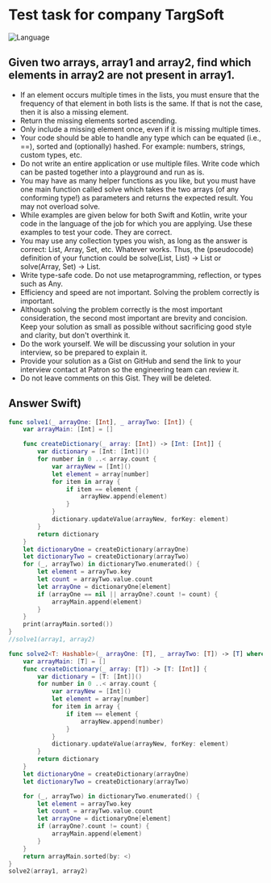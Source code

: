 # Test task for company TargSoft
<img src="https://camo.githubusercontent.com/467ed139385667771e9fe3da0e60ece0d4ec64128a76e8a515e57aecfddf765e/68747470733a2f2f696d672e736869656c64732e696f2f62616467652f73776966742d352d627269676874677265656e2e7376673f7374796c653d666c6174" alt="Language" data-canonical-src="https://img.shields.io/badge/swift-5-brightgreen.svg?style=flat" style="max-width: 100%;">
<h2>Given two arrays, array1 and array2, find which elements in array2 are not present in array1.</h2>
<ul>
  <li>If an element occurs multiple times in the lists, you must ensure that the frequency of that element in both lists is the same. If that is not the case, then it is also a missing element.</li>
  <li>Return the missing elements sorted ascending.</li>
  <li>Only include a missing element once, even if it is missing multiple times.</li>
  <li>Your code should be able to handle any type which can be equated (i.e., ==), sorted and (optionally) hashed. For example: numbers, strings, custom types, etc.</li>
  <li>Do not write an entire application or use multiple files. Write code which can be pasted together into a playground and run as is.</li>
  <li>You may have as many helper functions as you like, but you must have one main function called solve which takes the two arrays (of any conforming type!) as parameters and returns the expected result. You may not overload solve.</li>
  <li>While examples are given below for both Swift and Kotlin, write your code in the language of the job for which you are applying. Use these examples to test your code. They are correct.
</li>
  <li>You may use any collection types you wish, as long as the answer is correct: List, Array, Set, etc. Whatever works. Thus, the (pseudocode) definition of your function could be solve(List, List) -> List or solve(Array, Set) -> List.</li>
  <li>Write type-safe code. Do not use metaprogramming, reflection, or types such as Any.
</li>
  <li>Efficiency and speed are not important. Solving the problem correctly is important.</li>
  <li>Although solving the problem correctly is the most important consideration, the second most important are brevity and concision. Keep your solution as small as possible without sacrificing good style and clarity, but don't overthink it.</li>
  <li>Do the work yourself. We will be discussing your solution in your interview, so be prepared to explain it.</li>
  <li>Provide your solution as a Gist on GitHub and send the link to your interview contact at Patron so the engineering team can review it.</li>
  <li>Do not leave comments on this Gist. They will be deleted.</li>
</ul>
<h2>Answer Swift)</h2>


```swift
func solve1(_ arrayOne: [Int], _ arrayTwo: [Int]) {
    var arrayMain: [Int] = []

    func createDictionary(_ array: [Int]) -> [Int: [Int]] {
        var dictionary = [Int: [Int]]()
        for number in 0 ..< array.count {
            var arrayNew = [Int]()
            let element = array[number]
            for item in array {
                if item == element {
                    arrayNew.append(element)
                }
            }
            dictionary.updateValue(arrayNew, forKey: element)
        }
        return dictionary
    }
    let dictionaryOne = createDictionary(arrayOne)
    let dictionaryTwo = createDictionary(arrayTwo)
    for (_, arrayTwo) in dictionaryTwo.enumerated() {
        let element = arrayTwo.key
        let count = arrayTwo.value.count
        let arrayOne = dictionaryOne[element]
        if (arrayOne == nil || arrayOne?.count != count) {
            arrayMain.append(element)
        }
    }
    print(arrayMain.sorted())
}
//solve1(array1, array2)

func solve2<T: Hashable>(_ arrayOne: [T], _ arrayTwo: [T]) -> [T] where T: Comparable {
    var arrayMain: [T] = []
    func createDictionary(_ array: [T]) -> [T: [Int]] {
        var dictionary = [T: [Int]]()
        for number in 0 ..< array.count {
            var arrayNew = [Int]()
            let element = array[number]
            for item in array {
                if item == element {
                    arrayNew.append(number)
                }
            }
            dictionary.updateValue(arrayNew, forKey: element)
        }
        return dictionary
    }
    let dictionaryOne = createDictionary(arrayOne)
    let dictionaryTwo = createDictionary(arrayTwo)

    for (_, arrayTwo) in dictionaryTwo.enumerated() {
        let element = arrayTwo.key
        let count = arrayTwo.value.count
        let arrayOne = dictionaryOne[element]
        if (arrayOne?.count != count) {
            arrayMain.append(element)
        }
    }
    return arrayMain.sorted(by: <)
}
solve2(array1, array2)
```
